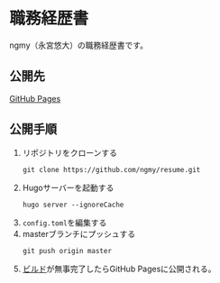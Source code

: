 # 職務経歴書
ngmy（永宮悠大）の職務経歴書です。

## 公開先
[GitHub Pages](https://ngmy.github.io/resume/)

## 公開手順
1. リポジトリをクローンする
   ```console
   git clone https://github.com/ngmy/resume.git
   ```
2. Hugoサーバーを起動する
   ```console
   hugo server --ignoreCache
   ```
3. `config.toml`を編集する
4. masterブランチにプッシュする
   ```console
   git push origin master
   ```
5. [ビルド](https://github.com/ngmy/resume/actions/workflows/gh-pages.yml)が無事完了したらGitHub Pagesに公開される。

